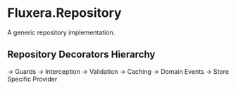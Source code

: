# Fluxera.Repository
A generic repository implementation.

## Repository Decorators Hierarchy

-> Guards
    -> Interception
		-> Validation
			-> Caching
				-> Domain Events
					-> Store Specific Provider